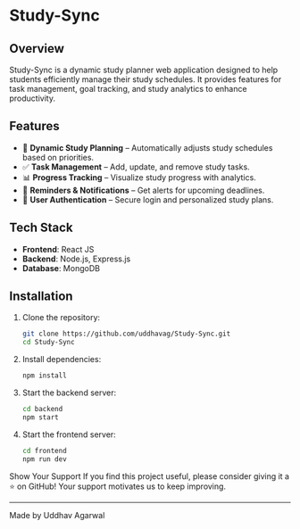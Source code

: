 # Study-Sync

## Overview
Study-Sync is a dynamic study planner web application designed to help students efficiently manage their study schedules. It provides features for task management, goal tracking, and study analytics to enhance productivity.

## Features
- 📅 **Dynamic Study Planning** – Automatically adjusts study schedules based on priorities.
- ✅ **Task Management** – Add, update, and remove study tasks.
- 📊 **Progress Tracking** – Visualize study progress with analytics.
- 🔔 **Reminders & Notifications** – Get alerts for upcoming deadlines.
- 📂 **User Authentication** – Secure login and personalized study plans.

## Tech Stack
- **Frontend**: React JS
- **Backend**: Node.js, Express.js
- **Database**: MongoDB

## Installation
1. Clone the repository:
   ```sh
   git clone https://github.com/uddhavag/Study-Sync.git
   cd Study-Sync
   ```
2. Install dependencies:
   ```sh
   npm install
   ```
3. Start the backend server:
   ```sh
   cd backend
   npm start
   ```
4. Start the frontend server:
    ```sh
   cd frontend
   npm run dev
   ```
Show Your Support
If you find this project useful, please consider giving it a ⭐️ on GitHub! Your support motivates us to keep improving.

---
Made by Uddhav Agarwal
